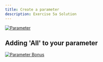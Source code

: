 ```yaml
---
title: Create a parameter
description: Exercise 5a Solution
---
```


[![Parameter](/gifs/5.1-parameter.gif)](/gifs/5.1-parameter.gif)

## Adding 'All' to your parameter

[![Parameter Bonus](/gifs/5.2-bonus.gif)](/gifs/5.2-bonus.gif)

